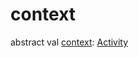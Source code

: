 # context


abstract val [context](context.md): [Activity](https://developer.android.com/reference/kotlin/android/app/Activity.html)
